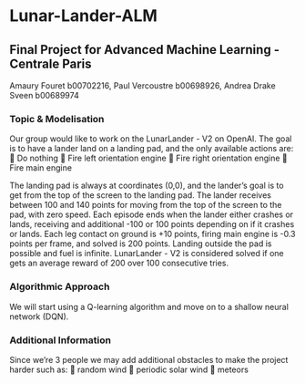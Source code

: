 # Lunar-Lander-ALM
## Final Project for Advanced Machine Learning - Centrale Paris

Amaury Fouret b00702216, Paul Vercoustre b00698926, Andrea Drake Sveen b00689974

### Topic & Modelisation
Our group would like to work on the LunarLander - V2 on OpenAI. The goal is to have a lander
land on a landing pad, and the only available actions are:
 Do nothing
 Fire left orientation engine
 Fire right orientation engine
 Fire main engine

The landing pad is always at coordinates (0,0), and the lander’s goal is to get from the top of the
screen to the landing pad. The lander receives between 100 and 140 points for moving from the
top of the screen to the pad, with zero speed. Each episode ends when the lander either crashes
or lands, receiving and additional -100 or 100 points depending on if it crashes or lands. Each
leg contact on ground is +10 points, firing main engine is -0.3 points per frame, and solved is 200
points. Landing outside the pad is possible and fuel is infinite. LunarLander - V2 is considered
solved if one gets an average reward of 200 over 100 consecutive tries.
### Algorithmic Approach
We will start using a Q-learning algorithm and move on to a shallow neural network (DQN).
### Additional Information
Since we’re 3 people we may add additional obstacles to make the project harder such as:
 random wind
 periodic solar wind
 meteors
